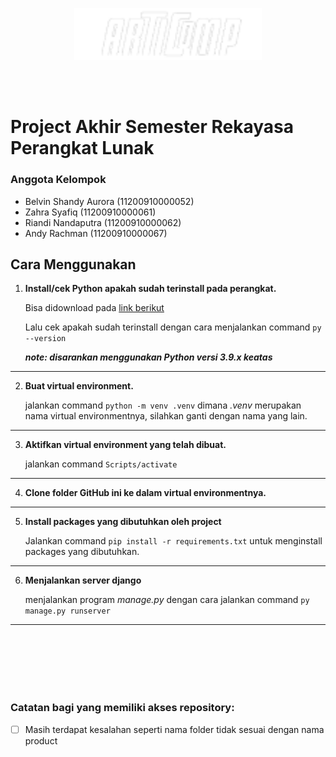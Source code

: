 <p align="center">
     <img src="arctic_geeks/static/assets/articomp.png" width=300>
</p>
<br><br>

# Project Akhir Semester Rekayasa Perangkat Lunak
### Anggota Kelompok
* Belvin Shandy Aurora (11200910000052)
* Zahra Syafiq (11200910000061)
* Riandi Nandaputra (11200910000062)
* Andy Rachman (11200910000067)

## Cara Menggunakan
1. **Install/cek Python apakah sudah terinstall pada perangkat.**

     Bisa didownload pada [link berikut](https://www.python.org/downloads/)
     
     Lalu cek apakah sudah terinstall dengan cara menjalankan command `py --version`
     
     ***note: disarankan menggunakan Python versi 3.9.x keatas***
<hr>

2. **Buat virtual environment.**

     jalankan command `python -m venv .venv` dimana *.venv* merupakan nama virtual environmentnya, silahkan ganti dengan nama yang lain.
<hr>

3. **Aktifkan virtual environment yang telah dibuat.**

     jalankan command `Scripts/activate`
<hr>

4. **Clone folder GitHub ini ke dalam virtual environmentnya.**
     
<hr>

5. **Install packages yang dibutuhkan oleh project**

     Jalankan command `pip install -r requirements.txt` untuk menginstall packages yang dibutuhkan.
     
<hr>

6. **Menjalankan server django**

     menjalankan program *manage.py* dengan cara jalankan command `py manage.py runserver`

<hr>

<br><br><br><br><br>

### Catatan bagi yang memiliki akses repository:
- [ ] Masih terdapat kesalahan seperti nama folder tidak sesuai dengan nama product
